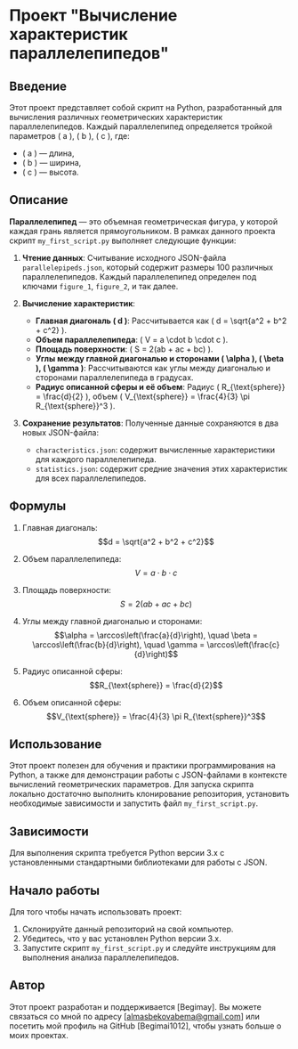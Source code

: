 # Проект "Вычисление характеристик параллелепипедов"

## Введение

Этот проект представляет собой скрипт на Python, разработанный для вычисления различных геометрических характеристик параллелепипедов. Каждый параллелепипед определяется тройкой параметров \( a \), \( b \), \( c \), где:
- \( a \) — длина,
- \( b \) — ширина,
- \( c \) — высота.

## Описание

**Параллелепипед** — это объемная геометрическая фигура, у которой каждая грань является прямоугольником. В рамках данного проекта скрипт `my_first_script.py` выполняет следующие функции:

1. **Чтение данных**: Считывание исходного JSON-файла `parallelepipeds.json`, который содержит размеры 100 различных параллелепипедов. Каждый параллелепипед определен под ключами `figure_1`, `figure_2`, и так далее.

2. **Вычисление характеристик**:
   - **Главная диагональ \( d \)**: Рассчитывается как \( d = \sqrt{a^2 + b^2 + c^2} \).
   - **Объем параллелепипеда**: \( V = a \cdot b \cdot c \).
   - **Площадь поверхности**: \( S = 2(ab + ac + bc) \).
   - **Углы между главной диагональю и сторонами \( \alpha \), \( \beta \), \( \gamma \)**: Рассчитываются как углы между диагональю и сторонами параллелепипеда в градусах.
   - **Радиус описанной сферы и её объем**: Радиус \( R_{\text{sphere}} = \frac{d}{2} \), объем \( V_{\text{sphere}} = \frac{4}{3} \pi R_{\text{sphere}}^3 \).

3. **Сохранение результатов**: Полученные данные сохраняются в два новых JSON-файла:
   - `characteristics.json`: содержит вычисленные характеристики для каждого параллелепипеда.
   - `statistics.json`: содержит средние значения этих характеристик для всех параллелепипедов.

## Формулы

1. Главная диагональ:
   $$d = \sqrt{a^2 + b^2 + c^2}$$

2. Объем параллелепипеда:
   $$V = a \cdot b \cdot c$$

3. Площадь поверхности:
   $$S = 2(ab + ac + bc)$$

4. Углы между главной диагональю и сторонами:
   $$\alpha = \arccos\left(\frac{a}{d}\right), \quad \beta = \arccos\left(\frac{b}{d}\right), \quad \gamma = \arccos\left(\frac{c}{d}\right)$$

5. Радиус описанной сферы:
   $$R_{\text{sphere}} = \frac{d}{2}$$

6. Объем описанной сферы:
   $$V_{\text{sphere}} = \frac{4}{3} \pi R_{\text{sphere}}^3$$

## Использование

Этот проект полезен для обучения и практики программирования на Python, а также для демонстрации работы с JSON-файлами в контексте вычислений геометрических параметров. Для запуска скрипта локально достаточно выполнить клонирование репозитория, установить необходимые зависимости и запустить файл `my_first_script.py`.

## Зависимости

Для выполнения скрипта требуется Python версии 3.x с установленными стандартными библиотеками для работы с JSON.

## Начало работы

Для того чтобы начать использовать проект:
1. Склонируйте данный репозиторий на свой компьютер.
2. Убедитесь, что у вас установлен Python версии 3.x.
3. Запустите скрипт `my_first_script.py` и следуйте инструкциям для выполнения анализа параллелепипедов.

## Автор

Этот проект разработан и поддерживается [Begimay]. Вы можете связаться со мной по адресу [almasbekovabema@gmail.com] или посетить мой профиль на GitHub [Begimai1012], чтобы узнать больше о моих проектах.

